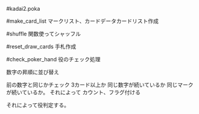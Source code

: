 #kadai2.poka

#make_card_list
マークリスト、カードデータカードリスト作成

#shuffle
関数使ってシャッフル

#reset_draw_cards
手札作成

#check_poker_hand
役のチェック処理

数字の昇順に並び替え

前の数字と同じかチェック
3カード以上か
同じ数字が続いているか
同じマークが続いているか。
それによって
カウント、フラグ付ける

それによって役判定する。
